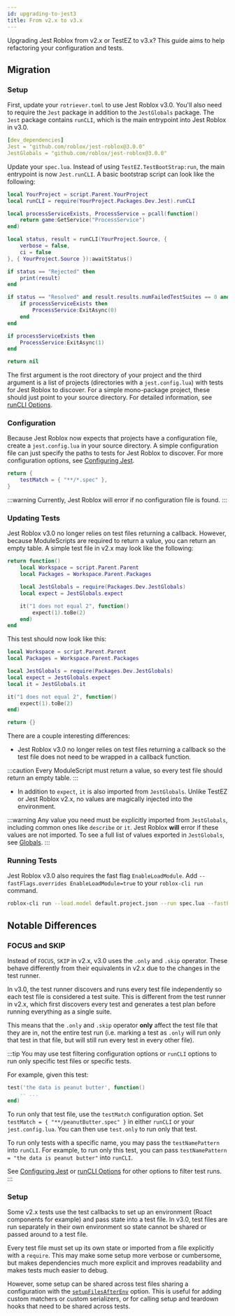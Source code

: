 ```yaml
---
id: upgrading-to-jest3
title: From v2.x to v3.x
---
```


Upgrading Jest Roblox from v2.x or TestEZ to v3.x? This guide aims to help refactoring your configuration and tests.

## Migration

### Setup

First, update your `rotriever.toml` to use Jest Roblox v3.0. You'll also need to require the `Jest` package in addition to the `JestGlobals` package. The `Jest` package contains `runCLI`, which is the main entrypoint into Jest Roblox in v3.0.

```yaml title="rotriever.toml"
[dev_dependencies]
Jest = "github.com/roblox/jest-roblox@3.0.0"
JestGlobals = "github.com/roblox/jest-roblox@3.0.0"
```

Update your `spec.lua`. Instead of using `TestEZ.TestBootStrap:run`, the main entrypoint is now `Jest.runCLI`. A basic bootstrap script can look like the following:
```lua title="spec.lua"
local YourProject = script.Parent.YourProject
local runCLI = require(YourProject.Packages.Dev.Jest).runCLI

local processServiceExists, ProcessService = pcall(function()
	return game:GetService("ProcessService")
end)

local status, result = runCLI(YourProject.Source, {
	verbose = false,
	ci = false
}, { YourProject.Source }):awaitStatus()

if status == "Rejected" then
	print(result)
end

if status == "Resolved" and result.results.numFailedTestSuites == 0 and result.results.numFailedTests == 0 then
	if processServiceExists then
		ProcessService:ExitAsync(0)
	end
end

if processServiceExists then
	ProcessService:ExitAsync(1)
end

return nil
```

The first argument is the root directory of your project and the third argument is a list of projects (directories with a `jest.config.lua`) with tests for Jest Roblox to discover. For a simple mono-package project, these should just point to your source directory. For detailed information, see [runCLI Options](cli).

### Configuration

Because Jest Roblox now expects that projects have a configuration file, create a `jest.config.lua` in your source directory. A simple configuration file can just specify the paths to tests for Jest Roblox to discover. For more configuration options, see [Configuring Jest](configuration).

```lua title="jest.config.lua"
return {
	testMatch = { "**/*.spec" },
}
```

:::warning
Currently, Jest Roblox will error if no configuration file is found.
:::

### Updating Tests
Jest Roblox v3.0 no longer relies on test files returning a callback. However, because ModuleScripts are required to return a value, you can return an empty table.
A simple test file in v2.x may look like the following:
```lua title="test.spec.lua"
return function()
	local Workspace = script.Parent.Parent
	local Packages = Workspace.Parent.Packages

	local JestGlobals = require(Packages.Dev.JestGlobals)
	local expect = JestGlobals.expect

	it("1 does not equal 2", function()
		expect(1).toBe(2)
	end)
end
```

This test should now look like this:

```lua title="test.spec.lua"
local Workspace = script.Parent.Parent
local Packages = Workspace.Parent.Packages

local JestGlobals = require(Packages.Dev.JestGlobals)
local expect = JestGlobals.expect
local it = JestGlobals.it

it("1 does not equal 2", function()
	expect(1).toBe(2)
end)

return {}
```

There are a couple interesting differences:
* Jest Roblox v3.0 no longer relies on test files returning a callback so the test file does not need to be wrapped in a callback function.

:::caution
Every ModuleScript must return a value, so every test file should return an empty table.
:::

* In addition to `expect`, `it` is also imported from `JestGlobals`. Unlike TestEZ or Jest Roblox v2.x, no values are magically injected into the environment. 

:::warning
Any value you need must be explicitly imported from `JestGlobals`, including common ones like `describe` or `it`. Jest Roblox **will** error if these values are not imported. To see a full list of values exported in `JestGlobals`, see [Globals](api).
:::

### Running Tests
Jest Roblox v3.0 also requires the fast flag `EnableLoadModule`. Add `--fastFlags.overrides EnableLoadModule=true` to your `roblox-cli run` command.

```bash
roblox-cli run --load.model default.project.json --run spec.lua --fastFlags.allOnLuau  --fastFlags.overrides EnableLoadModule=true
```

## Notable Differences

### FOCUS and SKIP
Instead of `FOCUS`, `SKIP` in v2.x, v3.0 uses the `.only` and `.skip` operator. These behave differently from their equivalents in v2.x due to the changes in the test runner.

In v3.0, the test runner discovers and runs every test file independently so each test file is considered a test suite. This is different from the test runner in v2.x, which first discovers every test and generates a test plan before running everything as a single suite.

This means that the `.only` and `.skip` operator **only** affect the test file that they are in, not the entire test run (i.e. marking a test as `.only` will run only that test in that file, but will still run every test in every other file).

:::tip
You may use test filtering configuration options or `runCLI` options to run only specific test files or specific tests.

For example, given this test:
```lua title="peanutButter.spec.lua"
test('the data is peanut butter', function()
    -- ...
end)
```

To run only that test file, use the `testMatch` configuration option. Set `testMatch = { "**/peanutButter.spec" }` in either `runCLI` or your `jest.config.lua`. You can then use `test.only` to run only that test.

To run only tests with a specific name, you may pass the `testNamePattern` into `runCLI`. For example, to run only this test, you can pass `testNamePattern = "the data is peanut butter"` into `runCLI`.

See [Configuring Jest](configuration) or [runCLI Options](cli) for other options to filter test runs.
:::

### Setup
Some v2.x tests use the test callbacks to set up an environment (Roact components for example) and pass state into a test file. In v3.0, test files are run separately in their own environment so state cannot be shared or passed around to a test file.

Every test file must set up its own state or imported from a file explicitly with a `require`. This may make some setup more verbose or cumbersome, but makes dependencies much more explicit and improves readability and makes tests much easier to debug.

However, some setup can be shared across test files sharing a configuration with the [`setupFilesAfterEnv`](configuration#setupfilesafterenv-arraymodulescript) option. This is useful for adding custom matchers or custom serializers, or for calling setup and teardown hooks that need to be shared across tests.
